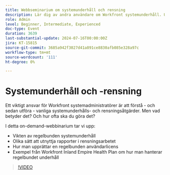 ```yaml
---
title: Webbseminarium om systemunderhåll och rensning
description: Lär dig av andra användare om Workfront systemunderhåll. Upptäck vikten av regelbundna uppehåll, rapporter och verkliga exempel från Inland Empire Health Plan i vårt on-demand-webbinarium.
role: Admin
level: Beginner, Intermediate, Experienced
doc-type: Event
duration: 3639
last-substantial-update: 2024-07-16T00:00:00Z
jira: KT-15815
source-git-commit: 3685a942f3027d41a891ce8830afb085e328a97c
workflow-type: tm+mt
source-wordcount: '111'
ht-degree: 0%

---
```



# Systemunderhåll och -rensning

Ett viktigt ansvar för Workfront systemadministratörer är att förstå - och sedan utföra - vanliga systemunderhålls- och rensningsåtgärder. Men vad betyder det? Och hur ofta ska du göra det?

I detta on-demand-webbinarium tar vi upp:

* Vikten av regelbunden systemunderhåll
* Olika sätt att utnyttja rapporter i rensningsarbetet
* Hur man upprättar en regelbunden användarlicens
* Exempel från Workfront Inland Empire Health Plan om hur man hanterar regelbundet underhåll

>[!VIDEO](https://video.tv.adobe.com/v/3431009/?learn=on)
